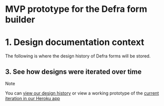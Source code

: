 <h1>MVP prototype for the Defra form builder</h1>

# 1. Design documentation context
The following is where the design history of Defra forms will be stored.

## 3. See how designs were iterated over time

> [!NOTE]
> You can [view our design history](https://www.figma.com/file/1A9Tthy0CJeqp2rGNSKRjH/Defra-Form-Builder-flows?type=design&node-id=1330%3A51984&mode=design&t=iWP6ZljjZAGkqQy8-1)
> or view a working prototype of the [current iteration in our Heroku app](https://defra-forms-mvp-prototype-6c025bd15252.herokuapp.com/) 
